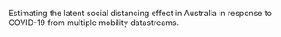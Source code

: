 Estimating the latent social distancing effect in Australia in response to COVID-19 from multiple mobility datastreams.
